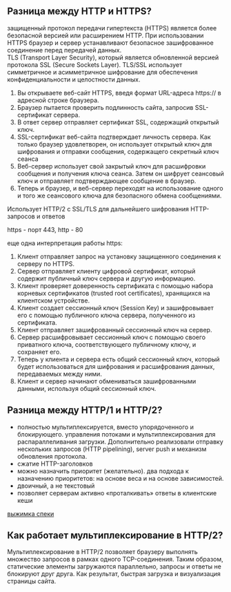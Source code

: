 <h2>Разница между HTTP и HTTPS?</h2>  

  защищенный протокол передачи гипертекста (HTTPS) является более безопасной версией или расширением HTTP. При использовании HTTPS браузер и сервер устанавливают безопасное зашифрованное соединение перед передачей данных.  
  TLS (Transport Layer Security), который является обновленной версией протокола SSL (Secure Sockets Layer). TLS/SSL использует симметричное и асимметричное шифрование для обеспечения конфиденциальности и целостности данных.  
  
  1. Вы открываете веб-сайт HTTPS, введя формат URL-адреса https:// в адресной строке браузера.
  2. Браузер пытается проверить подлинность сайта, запросив SSL-сертификат сервера.
  3. В ответ сервер отправляет сертификат SSL, содержащий открытый ключ.
  4. SSL-сертификат веб-сайта подтверждает личность сервера. Как только браузер удовлетворен, он использует открытый ключ для шифрования и отправки сообщения, содержащего секретный ключ сеанса
  5. Веб-сервер использует свой закрытый ключ для расшифровки сообщения и получения ключа сеанса. Затем он шифрует сеансовый ключ и отправляет подтверждающее сообщение в браузер.
  6. Теперь и браузер, и веб-сервер переходят на использование одного и того же сеансового ключа для безопасного обмена сообщениями.

  Использует HTTP/2 с SSL/TLS для дальнейшего шифрования HTTP-запросов и ответов  

  https - порт 443, http - 80  

  еще одна интерпретация работы https:  
  1. Клиент отправляет запрос на установку защищенного соединения к серверу по HTTPS.
2. Сервер отправляет клиенту цифровой сертификат, который содержит публичный ключ сервера и другую информацию.
3. Клиент проверяет доверенность сертификата с помощью набора корневых сертификатов (trusted root certificates), хранящихся на клиентском устройстве.
4. Клиент создает сессионный ключ (Session Key) и зашифровывает его с помощью публичного ключа сервера, полученного из сертификата.
5. Клиент отправляет зашифрованный сессионный ключ на сервер.
6. Сервер расшифровывает сессионный ключ с помощью своего приватного ключа, соответствующего публичному ключу, и сохраняет его.
7. Теперь у клиента и сервера есть общий сессионный ключ, который будет использоваться для шифрования и расшифрования данных, передаваемых между ними.
8. Клиент и сервер начинают обмениваться зашифрованными данными, используя общий сессионный ключ.
   
  
<h2>Разница между HTTP/1 и HTTP/2?</h2>  

- полностью мультиплексируется, вместо упорядоченного и блокирующего. управления потоками и мультиплексирования для распараллеливания загрузки. Дополнительно реализовали отправку нескольких запросов (HTTP pipelining), server push и механизм обновления протокола.
- cжатие HTTP-заголовков
- можно назначить приоритет (желательно). два подхода к назначению приоритетов: на основе веса и на основе зависимостей.
- двоичный, а не текстовый
- позволяет серверам активно «проталкивать» ответы в клиентские кеши

[выжимка спеки](https://http2.github.io/faq/)  

  
<h2>Как работает мультиплексирование в HTTP/2?</h2>  

Мультиплексирование в HTTP/2 позволяет браузеру выполнять множество запросов в рамках одного TCP-соединения. Таким образом, статические элементы загружаются параллельно, запросы и ответы не блокируют друг друга. Как результат, быстрая загрузка и визуализация страницы сайта.  

